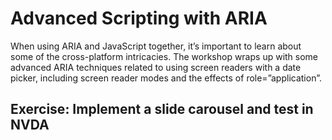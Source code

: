 # Advanced Scripting with ARIA

When using ARIA and JavaScript together, it’s important to learn about some of the cross-platform intricacies. The workshop wraps up with some advanced ARIA techniques related to using screen readers with a date picker, including screen reader modes and the effects of role=”application”.

## Exercise: Implement a slide carousel and test in NVDA


